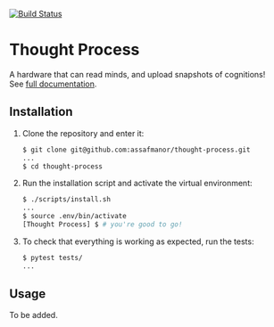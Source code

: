 [![Build Status](https://travis-ci.org/assafmanor/thought-process.svg?branch=master)](https://travis-ci.org/assafmanor/thought-process)

# Thought Process

A hardware that can read minds, and upload snapshots of cognitions!\
See [full documentation](https://thought-process.readthedocs.io/).

## Installation

1. Clone the repository and enter it:

    ```sh
    $ git clone git@github.com:assafmanor/thought-process.git
    ...
    $ cd thought-process
    ```

2. Run the installation script and activate the virtual environment:

    ```sh
    $ ./scripts/install.sh
    ...
    $ source .env/bin/activate
    [Thought Process] $ # you're good to go!
    ```

3. To check that everything is working as expected, run the tests:


    ```sh
    $ pytest tests/
    ...
    ```

## Usage

To be added.
